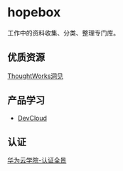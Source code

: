 # hopebox

工作中的资料收集、分类、整理专门库。

## 优质资源

[ThoughtWorks洞见](https://insights.thoughtworks.cn/)

## 产品学习

- [DevCloud](saas/huawei/DevCloud.md)

## 认证

[华为云学院-认证全景](https://edu.huaweicloud.com/training)